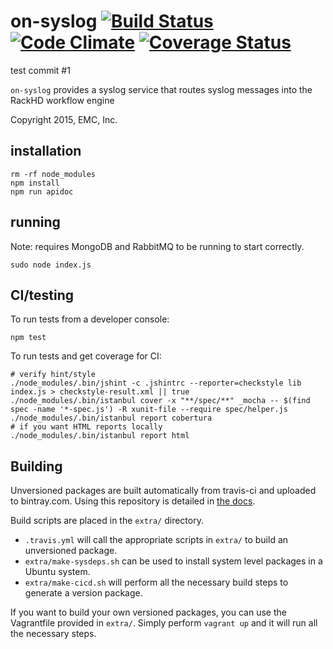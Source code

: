 # on-syslog [![Build Status](https://travis-ci.org/RackHD/on-syslog.svg?branch=master)](https://travis-ci.org/RackHD/on-syslog) [![Code Climate](https://codeclimate.com/github/RackHD/on-syslog/badges/gpa.svg)](https://codeclimate.com/github/RackHD/on-syslog) [![Coverage Status](https://coveralls.io/repos/RackHD/on-syslog/badge.svg?branch=master&service=github)](https://coveralls.io/github/RackHD/on-syslog?branch=master)

test commit #1

`on-syslog` provides a syslog service that routes syslog messages into the
RackHD workflow engine

Copyright 2015, EMC, Inc.

## installation

    rm -rf node_modules
    npm install
    npm run apidoc

## running

Note: requires MongoDB and RabbitMQ to be running to start correctly.

    sudo node index.js

## CI/testing

To run tests from a developer console:

    npm test

To run tests and get coverage for CI:

    # verify hint/style
    ./node_modules/.bin/jshint -c .jshintrc --reporter=checkstyle lib index.js > checkstyle-result.xml || true
    ./node_modules/.bin/istanbul cover -x "**/spec/**" _mocha -- $(find spec -name '*-spec.js') -R xunit-file --require spec/helper.js
    ./node_modules/.bin/istanbul report cobertura
    # if you want HTML reports locally
    ./node_modules/.bin/istanbul report html


## Building

Unversioned packages are built automatically from travis-ci and uploaded to bintray.com. Using
this repository is detailed in [the docs](http://rackhd.readthedocs.org/en/latest/rackhd/ubuntu_package_installation.html).

Build scripts are placed in the `extra/` directory.

  * `.travis.yml` will call the appropriate scripts in `extra/` to build an unversioned package.
  * `extra/make-sysdeps.sh` can be used to install system level packages in a Ubuntu system.
  * `extra/make-cicd.sh` will perform all the necessary build steps to generate a version package.

If you want to build your own versioned packages, you can use the Vagrantfile provided in `extra/`.  Simply perform `vagrant up` and it will run all the necessary steps.

